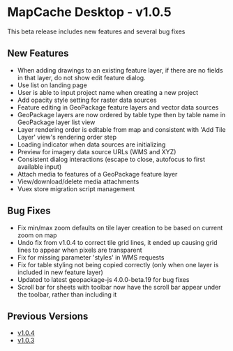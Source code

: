 # MapCache Desktop - v1.0.5

This beta release includes new features and several bug fixes

## New Features
 * When adding drawings to an existing feature layer, if there are no fields in that layer, do not show edit feature dialog.
 * Use list on landing page
 * User is able to input project name when creating a new project
 * Add opacity style setting for raster data sources
 * Feature editing in GeoPackage feature layers and vector data sources
 * GeoPackage layers are now ordered by table type then by table name in GeoPackage layer list view
 * Layer rendering order is editable from map and consistent with 'Add Tile Layer' view's rendering order step
 * Loading indicator when data sources are initializing
 * Preview for imagery data source URLs (WMS and XYZ)
 * Consistent dialog interactions (escape to close, autofocus to first available input)
 * Attach media to features of a GeoPackage feature layer
 * View/download/delete media attachments
 * Vuex store migration script management
 
## Bug Fixes
 * Fix min/max zoom defaults on tile layer creation to be based on current zoom on map
 * Undo fix from v1.0.4 to correct tile grid lines, it ended up causing grid lines to appear when pixels are transparent
 * Fix for missing parameter 'styles' in WMS requests
 * Fix for table styling not being copied correctly (only when one layer is included in new feature layer)
 * Updated to latest geopackage-js 4.0.0-beta.19 for bug fixes
 * Scroll bar for sheets with toolbar now have the scroll bar appear under the toolbar, rather than including it


## Previous Versions
 * [v1.0.4](https://github.com/ngageoint/mapcache-electron/blob/v1.0.4/changelog/v1.0.4.md)
 * [v1.0.3](https://github.com/ngageoint/mapcache-electron/blob/v1.0.4/changelog/v1.0.3.md)

